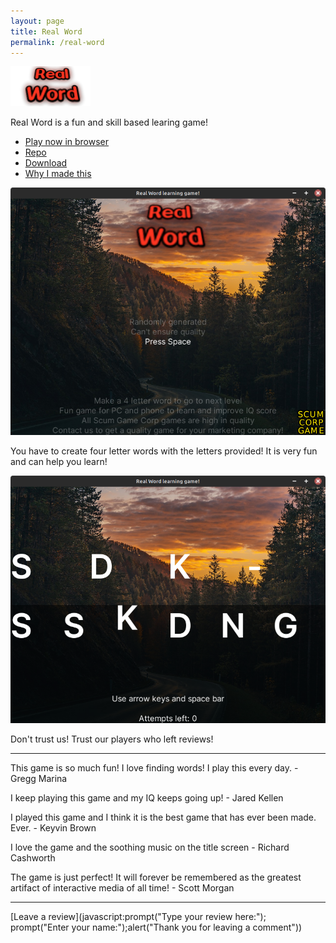 ```yaml
---
layout: page
title: Real Word
permalink: /real-word
---
```


<!--
# Real Word
-->

<img src="https://raw.githubusercontent.com/RayTheNoob/real-word/main/assets/title.png" class="scaleimg"></img>

<!--Game by [Scum Game Corp](https://raythenoob.github.io/website/scum-game-corp)-->

Real Word is a fun and skill based learing game!
- [Play now in browser](https://raythenoob.github.io/website/pages/real-word/play/)
- [Repo](https://github.com/RayTheNoob/real-word)
- [Download](https://raythenoob.github.io/website/real-word/downloads)
- [Why I made this](https://raythenoob.github.io/website/real-word/why)

![Real Word](https://raw.githubusercontent.com/RayTheNoob/real-word/main/assets/Screenshot1.png)

You have to create four letter words with the letters provided!
It is very fun and can help you learn!

![Real Word](https://raw.githubusercontent.com/RayTheNoob/real-word/main/assets/Screenshot2.png)

Don't trust us! Trust our players who left reviews!

---   

This game is so much fun! I love finding words! I play this every day. - Gregg Marina

I keep playing this game and my IQ keeps going up! - Jared Kellen

I played this game and I think it is the best game that has ever been made. Ever. - Keyvin Brown

I love the game and the soothing music on the title screen - Richard Cashworth

The game is just perfect! It will forever be remembered as the greatest artifact of interactive media of all time! - Scott Morgan

---

[Leave a review](javascript:prompt("Type your review here:"); prompt("Enter your name:");alert("Thank you for leaving a comment"))
